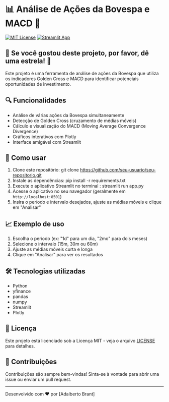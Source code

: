 # 📊 Análise de Ações da Bovespa e MACD 🚀

[![MIT License](https://img.shields.io/badge/License-MIT-green.svg)](https://choosealicense.com/licenses/mit/)
[![Streamlit App](https://static.streamlit.io/badges/streamlit_badge_black_white.svg)](https://seu-app-link-aqui)

## 🌟 Se você gostou deste projeto, por favor, dê uma estrela! 🌟

Este projeto é uma ferramenta de análise de ações da Bovespa que utiliza os indicadores Golden Cross e MACD para identificar potenciais oportunidades de investimento.

## 🔍 Funcionalidades

- Análise de várias ações da Bovespa simultaneamente
- Detecção de Golden Cross (cruzamento de médias móveis)
- Cálculo e visualização do MACD (Moving Average Convergence Divergence)
- Gráficos interativos com Plotly
- Interface amigável com Streamlit

## 🚀 Como usar

1. Clone este repositório: git clone https://github.com/seu-usuario/seu-repositorio.git
2. Instale as dependências: pip install -r requirements.txt
3. Execute o aplicativo Streamlit no terminal : streamlit run app.py
4. Acesse o aplicativo no seu navegador (geralmente em `http://localhost:8501`)
5. Insira o período e intervalo desejados, ajuste as médias móveis e clique em "Analisar"

## 📈 Exemplo de uso

1. Escolha o período (ex: "1d" para um dia, "2mo" para dois meses)
2. Selecione o intervalo (15m, 30m ou 60m)
3. Ajuste as médias móveis curta e longa
4. Clique em "Analisar" para ver os resultados

## 🛠️ Tecnologias utilizadas

- Python
- yfinance
- pandas
- numpy
- Streamlit
- Plotly

## 📄 Licença

Este projeto está licenciado sob a Licença MIT - veja o arquivo [LICENSE](LICENSE) para detalhes.

## 🤝 Contribuições

Contribuições são sempre bem-vindas! Sinta-se à vontade para abrir uma issue ou enviar um pull request.

---

Desenvolvido com ❤️ por [Adalberto Brant]
